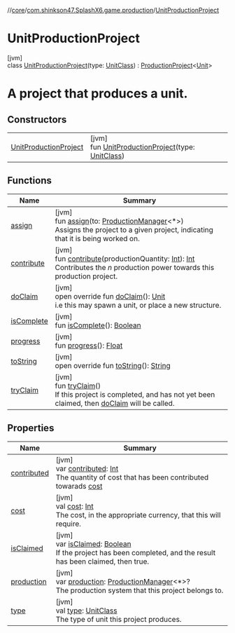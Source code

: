 //[core](../../../index.md)/[com.shinkson47.SplashX6.game.production](../index.md)/[UnitProductionProject](index.md)

# UnitProductionProject

[jvm]\
class [UnitProductionProject](index.md)(type: [UnitClass](../../com.shinkson47.SplashX6.game.units/-unit-class/index.md)) : [ProductionProject](../-production-project/index.md)&lt;[Unit](../../com.shinkson47.SplashX6.game.units/-unit/index.md)&gt; 

# A project that produces a unit.

## Constructors

| | |
|---|---|
| [UnitProductionProject](-unit-production-project.md) | [jvm]<br>fun [UnitProductionProject](-unit-production-project.md)(type: [UnitClass](../../com.shinkson47.SplashX6.game.units/-unit-class/index.md)) |

## Functions

| Name | Summary |
|---|---|
| [assign](../-production-project/assign.md) | [jvm]<br>fun [assign](../-production-project/assign.md)(to: [ProductionManager](../-production-manager/index.md)&lt;*&gt;)<br>Assigns the project to a given project, indicating that it is being worked on. |
| [contribute](../-production-project/contribute.md) | [jvm]<br>fun [contribute](../-production-project/contribute.md)(productionQuantity: [Int](https://kotlinlang.org/api/latest/jvm/stdlib/kotlin/-int/index.html)): [Int](https://kotlinlang.org/api/latest/jvm/stdlib/kotlin/-int/index.html)<br>Contributes the *n* production power towards this production project. |
| [doClaim](do-claim.md) | [jvm]<br>open override fun [doClaim](do-claim.md)(): [Unit](../../com.shinkson47.SplashX6.game.units/-unit/index.md)<br>i.e this may spawn a unit, or place a new structure. |
| [isComplete](../-production-project/is-complete.md) | [jvm]<br>fun [isComplete](../-production-project/is-complete.md)(): [Boolean](https://kotlinlang.org/api/latest/jvm/stdlib/kotlin/-boolean/index.html) |
| [progress](../-production-project/progress.md) | [jvm]<br>fun [progress](../-production-project/progress.md)(): [Float](https://kotlinlang.org/api/latest/jvm/stdlib/kotlin/-float/index.html) |
| [toString](to-string.md) | [jvm]<br>open override fun [toString](to-string.md)(): [String](https://kotlinlang.org/api/latest/jvm/stdlib/kotlin/-string/index.html) |
| [tryClaim](../-production-project/try-claim.md) | [jvm]<br>fun [tryClaim](../-production-project/try-claim.md)()<br>If this project is completed, and has not yet been claimed, then [doClaim](../-production-project/do-claim.md) will be called. |

## Properties

| Name | Summary |
|---|---|
| [contributed](../-production-project/contributed.md) | [jvm]<br>var [contributed](../-production-project/contributed.md): [Int](https://kotlinlang.org/api/latest/jvm/stdlib/kotlin/-int/index.html)<br>The quantity of cost that has been contributed towarads  [cost](../-production-project/cost.md) |
| [cost](../-production-project/cost.md) | [jvm]<br>val [cost](../-production-project/cost.md): [Int](https://kotlinlang.org/api/latest/jvm/stdlib/kotlin/-int/index.html)<br>The cost, in the appropriate currency, that this will require. |
| [isClaimed](../-production-project/is-claimed.md) | [jvm]<br>var [isClaimed](../-production-project/is-claimed.md): [Boolean](https://kotlinlang.org/api/latest/jvm/stdlib/kotlin/-boolean/index.html)<br>If the project has been completed, and the result has been claimed, then true. |
| [production](../-production-project/production.md) | [jvm]<br>var [production](../-production-project/production.md): [ProductionManager](../-production-manager/index.md)&lt;*&gt;?<br>The production system that this project belongs to. |
| [type](type.md) | [jvm]<br>val [type](type.md): [UnitClass](../../com.shinkson47.SplashX6.game.units/-unit-class/index.md)<br>The type of unit this project produces. |
